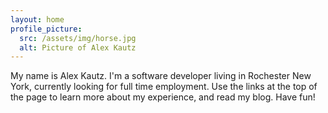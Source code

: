 ```yaml
---
layout: home
profile_picture:
  src: /assets/img/horse.jpg
  alt: Picture of Alex Kautz
---
```


<p>
  My name is Alex Kautz.
  I'm a software developer living in Rochester New York, currently looking for full time employment.
  Use the links at the top of the page to learn more about my experience, and read my blog.
  Have fun!
</p>